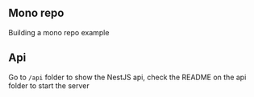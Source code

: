 ## Mono repo
Building a mono repo example

## Api

Go to `/api` folder to show the NestJS api, check the README on the api folder to start the server
